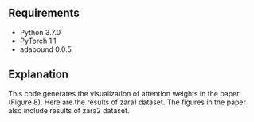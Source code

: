 ## Requirements

* Python 3.7.0
* PyTorch 1.1
* adabound 0.0.5

## Explanation
This code generates the visualization of attention weights in the paper (Figure 8). Here are the results of zara1 dataset. The figures in the paper also include results of zara2 dataset.